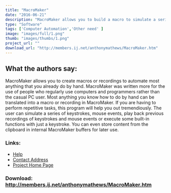 ```yaml
---
title: "MacroMaker"
date: "2016-06-21"
description: "MacroMaker allows you to build a macro to simulate a series of keystrokes and mouse clicks, execute built-in functions or play back a previous recording with just a keystroke. Therefore sequences of keystrokes and mouse clicks can be activated with minimal movement."
type: "Software"
tags: ['Computer Automation','Other need' ]
image: "images/full/1.png"
thumb: "images/thumbs/1.png"
project_url: ""
download_url: "http://members.ij.net/anthonymathews/MacroMaker.htm"
---
```

What the authors say:
---------------------

  
MacroMaker allows you to create macros or recordings to automate most anything that you already do by hand. MacroMaker was written more for the use of people who regularly use computers and programmers rather than the casual PC user. Most anything you know how to do by hand can be translated into a macro or recording in MacroMaker. If you are having to perform repetitive tasks, this program will help you out tremendiously. The user can simulate a series of keystrokes, mouse events, play back previous recordings of keystrokes and mouse events or execute some built-in functions with just a keystroke. You can even store content from the clipboard in internal MacroMaker buffers for later use.

### Links:
- <a href="http://www.oatsoft.org/Software/MacroMaker/help">Help</a>
- <a href="mailto:AnthonyMathews@ij.net">Contact Address</a>
- <a href="http://members.ij.net/anthonymathews/MacroMaker.htm">Project Home Page</a>

### Download: http://members.ij.net/anthonymathews/MacroMaker.htm 